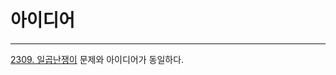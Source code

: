 # 아이디어
-----
[2309. 일곱난쟁이](https://github.com/leeedohyun/Baekjoon/tree/main/알고리즘%20분류/브루트%20포스/2309.%20일곱%20난쟁이)
문제와 아이디어가 동일하다.
